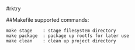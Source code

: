 #rktry

##Makefile
supported commands:
```
make stage    : stage filesystem directory
make package  : package up rootfs for later use
make clean    : clean up project directory
```
